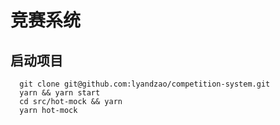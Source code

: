 # 竞赛系统

## 启动项目

```shell
  git clone git@github.com:lyandzao/competition-system.git
  yarn && yarn start
  cd src/hot-mock && yarn
  yarn hot-mock
```

